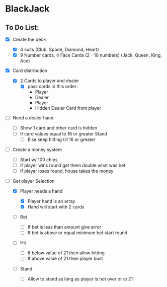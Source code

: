 # BlackJack

## To Do List:

- [x] Create the deck

  - [x] 4 suits (Club, Spade, Diamond, Heart)
  - [x] 9 Number cards, 4 Face Cards (2 - 10 numbers) (Jack, Queen, King, Ace)

- [x] Card distribution

  - [x] 2 Cards to player and dealer
    - [x] pass cards in this order:
      - Player
      - Dealer
      - Player
      - Hidden Dealer Card from player

- [ ] Need a dealer hand

  - [ ] Show 1 card and other card is hidden
  - [ ] If card values equal to 16 or greater Stand
    - [ ] Else keep hitting till 16 or greater

- [ ] Create a money system

  - [ ] Start w/ 100 chips
  - [ ] If player wins round get them double what was bet
  - [ ] If player loses round, house takes the money

- [ ] Get player Selection

  - [x] Player needs a hand

    - [x] Player hand is an array
    - [x] Hand will start with 2 cards

  - [ ] Bet

    - [ ] If bet is less than amount give error
    - [ ] If bet is above or equal minimum bet start round

  - [ ] Hit

    - [ ] If below value of 21 then allow hitting
    - [ ] If above value of 21 then player bust

  - [ ] Stand

    - [ ] Allow to stand as long as player is not over or at 21
